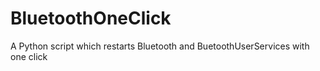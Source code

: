 # BluetoothOneClick

A Python script which restarts Bluetooth and BuetoothUserServices with one click 
